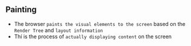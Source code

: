 ## Painting

- The browser `paints the visual elements to the screen` based on the `Render Tree` and `layout information`
- Thí is the process of `actually displaying content` on the screen
